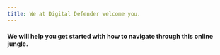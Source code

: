 ```yaml
---
title: We at Digital Defender welcome you.
---
```

#### We will help you get started with how to navigate through this online jungle.
